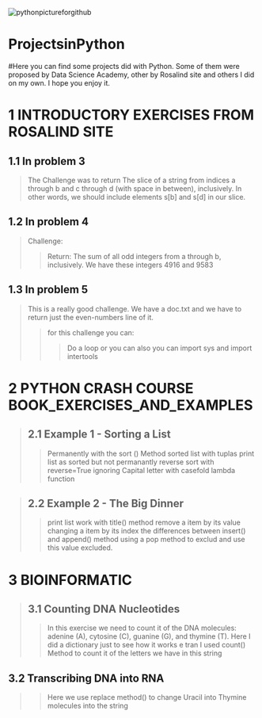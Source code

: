 ![pythonpictureforgithub](https://user-images.githubusercontent.com/67904287/107618268-0dc24e80-6c30-11eb-93d9-9575e0fc261e.jpg)



# ProjectsinPython
#Here you can find some projects did with Python. Some of them were proposed by Data Science Academy, other by Rosalind site and others I did on my own. I hope you enjoy it.


# 1 INTRODUCTORY EXERCISES FROM ROSALIND SITE 

## 1.1 In problem 3 
>The Challenge was to return The slice of a string from indices a through b and c through d (with space in between), inclusively. In other words, we should include elements s[b] and s[d] in our slice.

## 1.2 In problem 4 
>Challenge: 
>>Return: The sum of all odd integers from a through b, inclusively. We have these integers 4916 and 9583

## 1.3 In problem 5 
>This is a really good challenge. We have a doc.txt and we have to return just the even-numbers line of it. 
>>for this challenge you can:  
>>>Do a loop or you can also you can 
>>>import sys and import intertools 
            
# 2 PYTHON CRASH COURSE BOOK_EXERCISES_AND_EXAMPLES

>## 2.1 Example 1 - Sorting a List
>>Permanently with the sort () Method
>>sorted list with tuplas
>>print list as sorted but not permanantly
>>reverse sort with reverse=True
>>ignoring Capital letter with casefold
>>lambda function
    
>## 2.2 Example 2 - The Big Dinner
>>print list
>>work with title() method
>>remove a item by its value
>>changing a item by its index
>>the differences between insert() and append() method
>>using a pop method to exclud and use this value excluded.
     
# 3 BIOINFORMATIC     
    
>## 3.1 Counting DNA Nucleotides
>>In this exercise we need to count it of the DNA molecules:  adenine (A), cytosine (C), guanine (G), and thymine (T).
>>Here I did a dictionary just to see how it works e tran I used count() Method to count it of the letters we have in this string
    
## 3.2 Transcribing DNA into RNA
>>Here we use replace method() to change Uracil into Thymine molecules into the string
